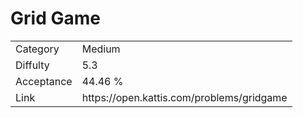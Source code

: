 # Grid Game

<table>
    <tr>
        <td>Category</td>
        <td>Medium</td>
    </tr>
    <tr>
        <td>Diffulty</td>
        <td>5.3</td>
    </tr>
    <tr>
        <td>Acceptance</td>
        <td>44.46 %</td>
    </tr>
    <tr>
        <td>Link</td>
        <td>https://open.kattis.com/problems/gridgame</td>
    </tr>
</table>